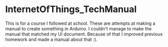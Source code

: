 # InternetOfThings_TechManual
This is for a course I followed at school. These are attempts at making a manual to create something in Arduino.
I couldn't manage to make the manual that matched my UI document.
Because of that I improved previous homework and made a manual about that :).
